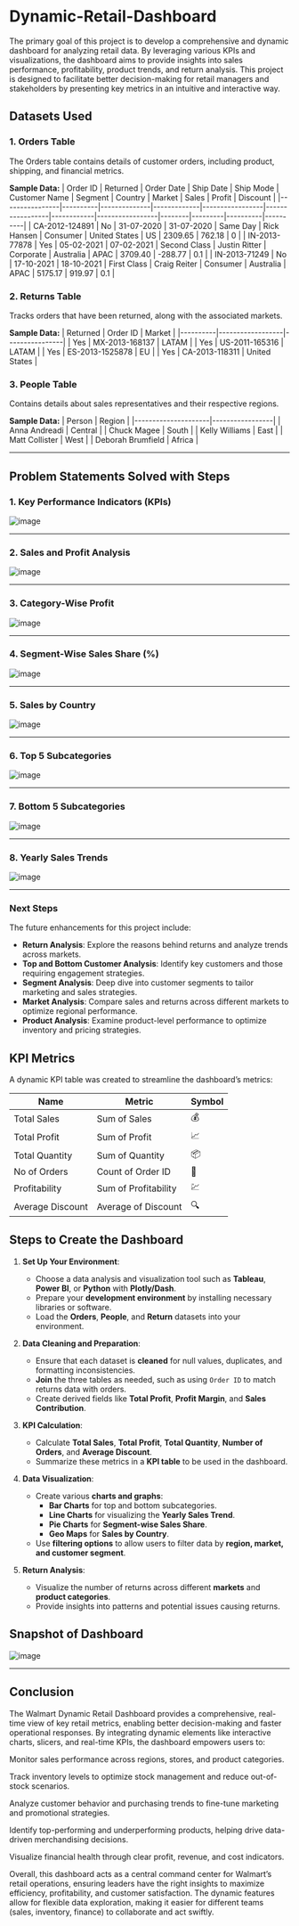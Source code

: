 # Dynamic-Retail-Dashboard
The primary goal of this project is to develop a comprehensive and dynamic dashboard for analyzing retail data. By leveraging various KPIs and visualizations, the dashboard aims to provide insights into sales performance, profitability, product trends, and return analysis. This project is designed to facilitate better decision-making for retail managers and stakeholders by presenting key metrics in an intuitive and interactive way.


## Datasets Used

### 1. **Orders Table**
The Orders table contains details of customer orders, including product, shipping, and financial metrics.

**Sample Data:**
| Order ID       | Returned | Order Date   | Ship Date   | Ship Mode       | Customer Name   | Segment    | Country         | Market | Sales   | Profit   | Discount |
|----------------|----------|--------------|-------------|-----------------|-----------------|------------|-----------------|--------|---------|----------|----------|
| CA-2012-124891 | No       | 31-07-2020   | 31-07-2020  | Same Day        | Rick Hansen     | Consumer   | United States   | US     | 2309.65 | 762.18   | 0        |
| IN-2013-77878  | Yes      | 05-02-2021   | 07-02-2021  | Second Class    | Justin Ritter   | Corporate  | Australia       | APAC   | 3709.40 | -288.77  | 0.1      |
| IN-2013-71249  | No       | 17-10-2021   | 18-10-2021  | First Class     | Craig Reiter    | Consumer   | Australia       | APAC   | 5175.17 | 919.97   | 0.1      |

### 2. **Returns Table**
Tracks orders that have been returned, along with the associated markets.

**Sample Data:**
| Returned | Order ID         | Market         |
|----------|------------------|----------------|
| Yes      | MX-2013-168137   | LATAM          |
| Yes      | US-2011-165316   | LATAM          |
| Yes      | ES-2013-1525878  | EU             |
| Yes      | CA-2013-118311   | United States  |

### 3. **People Table**
Contains details about sales representatives and their respective regions.

**Sample Data:**
| Person              | Region          |
|---------------------|-----------------|
| Anna Andreadi       | Central         |
| Chuck Magee         | South           |
| Kelly Williams      | East            |
| Matt Collister      | West            |
| Deborah Brumfield   | Africa          |

---

## Problem Statements Solved with Steps

### 1. **Key Performance Indicators (KPIs)**
 

![image](https://github.com/user-attachments/assets/5b2c22d8-01ce-4d52-bdf0-f557c4b2f05e)


---

### 2. **Sales and Profit Analysis**
 
![image](https://github.com/user-attachments/assets/aeb7470f-c874-492e-99da-fd0dae98a215)


---

### 3. **Category-Wise Profit**
 
![image](https://github.com/user-attachments/assets/054c81fc-986f-4822-a5b8-19e64e5a74f1)


---

### 4. **Segment-Wise Sales Share (%)**

![image](https://github.com/user-attachments/assets/31f87c32-45d6-4f81-bf2d-20180df65e15)

---

### 5. **Sales by Country**
 
![image](https://github.com/user-attachments/assets/2935fe8e-078d-4b63-a8e4-380c9f9e01f0)

---

### 6. **Top 5 Subcategories**
  
![image](https://github.com/user-attachments/assets/92e7a17b-ceae-4e6d-9397-4702632a4463)

---

### 7. **Bottom 5 Subcategories**
  
![image](https://github.com/user-attachments/assets/05d9f707-b30d-40fd-9b24-579653bacb3c)

---

### 8. **Yearly Sales Trends**
 

![image](https://github.com/user-attachments/assets/89bf9ee2-3a59-47ef-bbc9-5ea52dd89752)


---

### Next Steps
The future enhancements for this project include:

- **Return Analysis**: Explore the reasons behind returns and analyze trends across markets.
- **Top and Bottom Customer Analysis**: Identify key customers and those requiring engagement strategies.
- **Segment Analysis**: Deep dive into customer segments to tailor marketing and sales strategies.
- **Market Analysis**: Compare sales and returns across different markets to optimize regional performance.
- **Product Analysis**: Examine product-level performance to optimize inventory and pricing strategies.

## KPI Metrics
A dynamic KPI table was created to streamline the dashboard’s metrics:

| Name               | Metric                 | Symbol |
|--------------------|------------------------|--------|
| Total Sales        | Sum of Sales           | 💰     |
| Total Profit       | Sum of Profit          | 📈     |
| Total Quantity     | Sum of Quantity        | 📦     |
| No of Orders       | Count of Order ID      | 🛒     |
| Profitability      | Sum of Profitability   | 💹     |
| Average Discount   | Average of Discount    | 🔍     |

## Steps to Create the Dashboard

1. **Set Up Your Environment**:
   - Choose a data analysis and visualization tool such as **Tableau**, **Power BI**, or **Python** with **Plotly/Dash**.
   - Prepare your **development environment** by installing necessary libraries or software.
   - Load the **Orders**, **People**, and **Return** datasets into your environment.

2. **Data Cleaning and Preparation**:
   - Ensure that each dataset is **cleaned** for null values, duplicates, and formatting inconsistencies.
   - **Join** the three tables as needed, such as using `Order ID` to match returns data with orders.
   - Create derived fields like **Total Profit**, **Profit Margin**, and **Sales Contribution**.

3. **KPI Calculation**:
   - Calculate **Total Sales**, **Total Profit**, **Total Quantity**, **Number of Orders**, and **Average Discount**.
   - Summarize these metrics in a **KPI table** to be used in the dashboard.

4. **Data Visualization**:
   - Create various **charts and graphs**:
     - **Bar Charts** for top and bottom subcategories.
     - **Line Charts** for visualizing the **Yearly Sales Trend**.
     - **Pie Charts** for **Segment-wise Sales Share**.
     - **Geo Maps** for **Sales by Country**.
   - Use **filtering options** to allow users to filter data by **region, market, and customer segment**.

5. **Return Analysis**:
   - Visualize the number of returns across different **markets** and **product categories**.
   - Provide insights into patterns and potential issues causing returns.


## Snapshot of Dashboard

![image](https://github.com/user-attachments/assets/08d41efe-1706-479d-95e9-fd5563b350a2)

---

## Conclusion
The Walmart Dynamic Retail Dashboard provides a comprehensive, real-time view of key retail metrics, enabling better decision-making and faster operational responses. By integrating dynamic elements like interactive charts, slicers, and real-time KPIs, the dashboard empowers users to:

Monitor sales performance across regions, stores, and product categories.

Track inventory levels to optimize stock management and reduce out-of-stock scenarios.

Analyze customer behavior and purchasing trends to fine-tune marketing and promotional strategies.

Identify top-performing and underperforming products, helping drive data-driven merchandising decisions.

Visualize financial health through clear profit, revenue, and cost indicators.

Overall, this dashboard acts as a central command center for Walmart’s retail operations, ensuring leaders have the right insights to maximize efficiency, profitability, and customer satisfaction. The dynamic features allow for flexible data exploration, making it easier for different teams (sales, inventory, finance) to collaborate and act swiftly.
